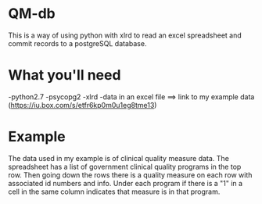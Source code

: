 QM-db
=====

This is a way of using python with xlrd to read an excel spreadsheet and commit records to a postgreSQL database.  


What you'll need
================
 -python2.7
 -psycopg2
 -xlrd
 -data in an excel file
  ==> link to my example data (https://iu.box.com/s/etfr6kp0m0u1eg8tme13)

Example
=======

The data used in my example is of clinical quality measure data.  The spreadsheet has a list of government clinical quality 
programs in the top row.  Then going down the rows there is a quality measure on each row with associated id numbers and info.
Under each program if there is a "1" in a cell in the same column indicates that measure is in that program.  
